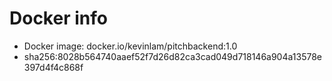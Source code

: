 # Docker info

- Docker image: docker.io/kevinlam/pitchbackend:1.0
- sha256:8028b564740aaef52f7d26d82ca3cad049d718146a904a13578e397d4f4c868f